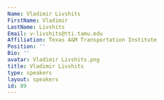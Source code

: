 ```yaml
---
Name: Vladimir Livshits
FirstName: Vladimir
LastName: Livshits
Email: v-livshits@tti.tamu.edu
Affiliation: Texas A&M Transportation Institute
Position: ''
Bio: ''
avatar: Vladimir Livshits.png
title: Vladimir Livshits
type: speakers
layout: speakers
id: 89
---
```

